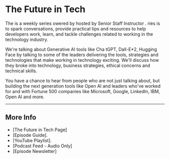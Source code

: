 # The Future in Tech


The   is a weekly series   owered by  hosted by Senior Staff Instructor .
 ries is to spark conversations, provide practical tips and resources to help developers work, learn, and tackle challenges related to working in the technology industry.  
    
We're talking about Generative AI tools like Cha  tGPT, Dall-E*2, Hugging Face by talking to some of the leaders delivering the tools, strategies and technologies that make working in technology exciting. We'll discuss how they broke into technology, business strategies, ethical concerns and technical skills.

You have a chance to hear from people who are not just talking about, but building the next generation tools like Open AI and leaders who've worked for and with Fortune 500 companies like Microsoft, Google, LinkedIn,  IBM,  Open AI and more.

---  
## More Info
- [The Future in Tech Page]
- [Episode Guide].
- [YouTube Playlist].
- [Podcast Feed - Audio Only]
- [Episode Newsletter]

